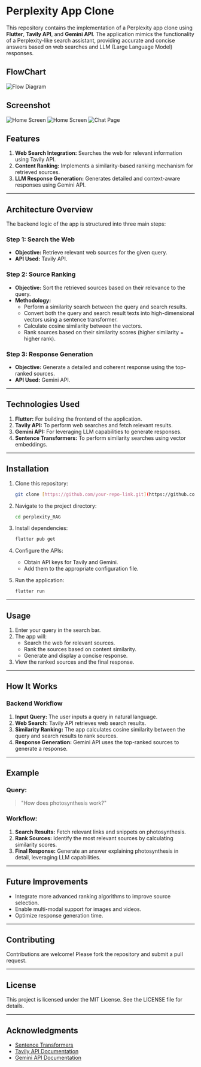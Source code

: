 # Perplexity App Clone

This repository contains the implementation of a Perplexity app clone using **Flutter**, **Tavily API**, and **Gemini API**. The application mimics the functionality of a Perplexity-like search assistant, providing accurate and concise answers based on web searches and LLM (Large Language Model) responses.
## FlowChart
![Flow Diagram](screenshots/flowchart.png)
## Screenshot
![Home Screen](screenshots/home_screen.png)
![Home Screen](screenshots/expanded.png)
![Chat Page](screenshots/chat_page.png)

## Features

1. **Web Search Integration:** Searches the web for relevant information using Tavily API.
2. **Content Ranking:** Implements a similarity-based ranking mechanism for retrieved sources.
3. **LLM Response Generation:** Generates detailed and context-aware responses using Gemini API.

---

## Architecture Overview

The backend logic of the app is structured into three main steps:

### Step 1: Search the Web
- **Objective:** Retrieve relevant web sources for the given query.
- **API Used:** Tavily API.

### Step 2: Source Ranking
- **Objective:** Sort the retrieved sources based on their relevance to the query.
- **Methodology:**
  - Perform a similarity search between the query and search results.
  - Convert both the query and search result texts into high-dimensional vectors using a sentence transformer.
  - Calculate cosine similarity between the vectors.
  - Rank sources based on their similarity scores (higher similarity = higher rank).

### Step 3: Response Generation
- **Objective:** Generate a detailed and coherent response using the top-ranked sources.
- **API Used:** Gemini API.

---

## Technologies Used

1. **Flutter:** For building the frontend of the application.
2. **Tavily API:** To perform web searches and fetch relevant results.
3. **Gemini API:** For leveraging LLM capabilities to generate responses.
4. **Sentence Transformers:** To perform similarity searches using vector embeddings.

---

## Installation

1. Clone this repository:
   ```bash
   git clone [https://github.com/your-repo-link.git](https://github.com/k3tikvats/perplexity_RAG.git)
   ```
2. Navigate to the project directory:
   ```bash
   cd perplexity_RAG
   ```
3. Install dependencies:
   ```bash
   flutter pub get
   ```
4. Configure the APIs:
   - Obtain API keys for Tavily and Gemini.
   - Add them to the appropriate configuration file.

5. Run the application:
   ```bash
   flutter run
   ```

---

## Usage

1. Enter your query in the search bar.
2. The app will:
   - Search the web for relevant sources.
   - Rank the sources based on content similarity.
   - Generate and display a concise response.
3. View the ranked sources and the final response.

---

## How It Works

### Backend Workflow
1. **Input Query:** The user inputs a query in natural language.
2. **Web Search:** Tavily API retrieves web search results.
3. **Similarity Ranking:** The app calculates cosine similarity between the query and search results to rank sources.
4. **Response Generation:** Gemini API uses the top-ranked sources to generate a response.

---

## Example

### Query:
> "How does photosynthesis work?"

### Workflow:
1. **Search Results:** Fetch relevant links and snippets on photosynthesis.
2. **Rank Sources:** Identify the most relevant sources by calculating similarity scores.
3. **Final Response:** Generate an answer explaining photosynthesis in detail, leveraging LLM capabilities.

---

## Future Improvements

- Integrate more advanced ranking algorithms to improve source selection.
- Enable multi-modal support for images and videos.
- Optimize response generation time.

---

## Contributing

Contributions are welcome! Please fork the repository and submit a pull request.

---

## License

This project is licensed under the MIT License. See the LICENSE file for details.

---

## Acknowledgments

- [Sentence Transformers](https://www.sbert.net/)
- [Tavily API Documentation](https://tavily-docs-link)
- [Gemini API Documentation](https://gemini-docs-link)

